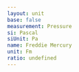 ```yaml
---
layout: unit
base: false
measurement: Pressure
si: Pascal
siUnit: Pa
name: Freddie Mercury
unit: Fm
ratio: undefined
---
```

